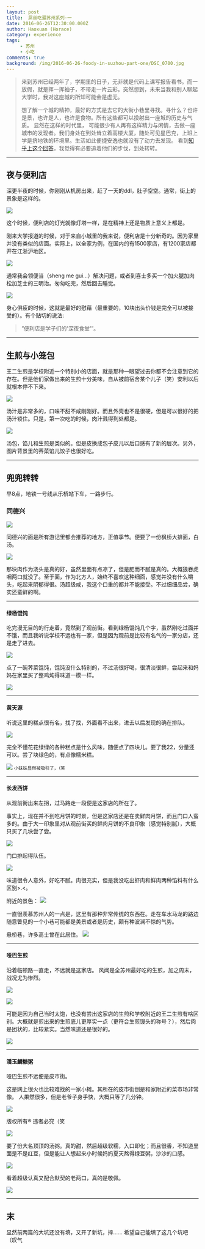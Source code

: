 ```yaml
---
layout: post
title:  屌丝吃遍苏州系列·一
date: 2016-06-26T12:30:00.000Z
author: Haoxuan (Horace)
category: experience
tags:
     - 苏州
     - 小吃
comments: true
background: /img/2016-06-26-foody-in-suzhou-part-one/DSC_0700.jpg
---
```


> 来到苏州已经两年了，学期里的日子，无非就是代码上课写报告看书。而一放假，就是挥一挥袖子，不带走一片云彩。突然想到，未来当我和别人聊起大学时，我对这座城的所知可能会是虚无。
>
>想了解一个城的精神，最好的方式是去它的大街小巷里寻找。寻什么？也许是景，也许是人，也许是食物。所有这些都可以投射出一座城的历史与气质。
>显然在这样的时代里， 可能很少有人再有这样精力与闲情，去做一座城市的发现者。我们身处在到处耸立着高楼大厦，随处可见星巴克，上班上学是挤地铁的环境里。生活如此便捷安逸也就没有了动力去发现。 看到[知乎上这个回答](https://www.zhihu.com/question/26884496/answer/86408966)，我觉得有必要追着他们的步伐，到处转转。

---


## **夜与便利店**

深更半夜的时候，你刚刚从机房出来，赶了一天的ddl，肚子空空。通常，街上的景象是这样的。

![](/img/2016-06-26-foody-in-suzhou-part-one/DSC_0689.jpg)

这个时候，便利店的灯光就像灯塔一样，是在精神上还是物质上意义上都是。

刚来大学报道的时候，对于来自小城里的我来说，便利店是十分新奇的。因为家里并没有类似的店面。实际上，以全家为例，在国内的有1500家店，有1200家店都开在江浙沪地区。

![](/img/2016-06-26-foody-in-suzhou-part-one/DSC_0695.jpg)

通常我会领便当（sheng me gui...）解决问题，或者到喜士多买一个加火腿加肉松加芝士的三明治。匆匆吃完，然后回去睡觉。

![](/img/2016-06-26-foody-in-suzhou-part-one/DSC_0693.jpg)

身心俱疲的时候，这就是最好的慰藉（最重要的，10块出头价钱是完全可以被接受的）。有个贴切的说法:

>”便利店是学子们的'深夜食堂'”。

---

## **生煎与小笼包**

王二生煎是学校附近一个特别小的店面，就是那种一眼望过去你都不会注意到它的存在。但是他们家做出来的生煎十分美味，自从被前宿舍某个儿子（笑）安利以后就根本停不下来。

![](/img/2016-06-26-foody-in-suzhou-part-one/DSC_0697.jpg)

汤汁是非常多的，口味不甜不咸刚刚好。而且外壳也不是很硬，但是可以很好的把汤汁锁住。只是，第一次吃的时候，肉汁溅得到处都是。

![](/img/2016-06-26-foody-in-suzhou-part-one/DSC_0699.jpg)

汤包，馅儿和生煎是类似的。但是皮换成包子皮儿以后口感有了新的层次。另外，图片背景里的荠菜馅儿饺子也很好吃。

---

## **兜兜转转**
早8点，地铁一号线从乐桥站下车，一路步行。


### 同德兴

![](/img/2016-06-26-foody-in-suzhou-part-one/DSC_0701.jpg)

同德兴的面是所有游记里都会推荐的地方，正值季节。便要了一份枫桥大排面，白汤。


![](/img/2016-06-26-foody-in-suzhou-part-one/DSC_0700.jpg)

那块肉作为浇头是真的好，虽然里面有点凉了，但是肥而不腻是真的。大概狼吞虎咽两口就没了。至于面，作为北方人，始终不喜欢这种细面，感觉并没有什么嚼头，吃起来阴郁得很。汤超级咸，我这个口重的都并不能接受。不过细细品尝，确实还蛮鲜的啊。

---

#### 绿杨馄饨

吃完漫无目的的行走着，竟然到了观前街。看到绿杨馄饨几个字，虽然刚吃过面并不饿，而且我听说学校不远也有一家，但是因为观前是比较有名气的一家分店，还是走了进去。

![](/img/2016-06-26-foody-in-suzhou-part-one/DSC_0702.jpg)

点了一碗荠菜馄饨，馄饨没什么特别的，不过汤很好喝，很清淡很鲜，尝起来和妈妈在家里买了整鸡炖得味道一模一样。

![](/img/2016-06-26-foody-in-suzhou-part-one/DSC_0703.jpg)

---

#### 黄天源

听说这里的糕点很有名，找了找，外面看不出来，进去以后发现的确在排队。

![](/img/2016-06-26-foody-in-suzhou-part-one/DSC_0706.jpg)

完全不懂花花绿绿的各种糕点是什么风味，随便点了四块儿。要了我22，分量还可以。尝了块绿色的，有点像糯米糕。

![](/img/2016-06-26-foody-in-suzhou-part-one/DSC_0707.jpg)
<small>小妹妹显然被吸引了，（笑 </small>

---

#### 长发西饼

从观前街出来左拐，过马路走一段便是这家店的所在了。

事实上，现在并不到吃月饼的时景，但是这家店还是在卖鲜肉月饼，而且门口人蛮多的。由于大一印象里对从观前街买的鲜肉月饼的不良印象（感觉特别腻），大概只买了几块尝了尝。

![](/img/2016-06-26-foody-in-suzhou-part-one/DSC_0719.jpg)

门口排起得队伍。

![](/img/2016-06-26-foody-in-suzhou-part-one/DSC_0720.jpg)

味道很令人意外，好吃不腻。肉很充实，但是我没吃出虾肉和鲜肉两种馅料有什么区别>.<。

附近的景色：
![](/img/2016-06-26-foody-in-suzhou-part-one/DSC_0709.jpg)

一直很羡慕苏州人的一点是，这里有那种非常传统的东西在。走在车水马龙的路边随意瞥见的一个小巷可能都是美景或者是历史，颇有种波澜不惊的气势。


悬桥巷，许多高士曾在此居住。
![](/img/2016-06-26-foody-in-suzhou-part-one/DSC_0721.jpg)

---

#### 哑巴生煎

沿着临顿路一直走，不远就是这家店。
风闻是全苏州最好吃的生煎，加之周末，战况尤为惨烈。

![](/img/2016-06-26-foody-in-suzhou-part-one/DSC_0723.jpg)

![](/img/2016-06-26-foody-in-suzhou-part-one/DSC_0724.jpg)

可能是因为自己当时太饱，也没有尝出这家店的生煎和学校附近的王二生煎有啥区别。大概就是煎出来的生煎底儿更厚实一点（更符合生煎馒头的称号？），然后肉是团状的，比较紧实。当然味道还是很好的。

![](/img/2016-06-26-foody-in-suzhou-part-one/DSC_0725.jpg)


---

#### 潘玉麟糖粥

哑巴生煎不远便是皮市街。

这是网上很火也比较难找的一家小摊。其所在的皮市街倒是和家附近的菜市场非常像。
人果然很多，但是老爷子身手快，大概只等了几分钟。

![](/img/2016-06-26-foody-in-suzhou-part-one/DSC_0728.jpg)

版权所有&reg; 违者必究（笑

![](/img/2016-06-26-foody-in-suzhou-part-one/DSC_0731.jpg)

要了份大名顶顶的汤粥。真的甜，然后超级软糯，入口即化；而且很香，不知道里面是不是红豆，但是能让人想起来小时候妈妈夏天熬得绿豆粥，沙沙的口感。


![](/img/2016-06-26-foody-in-suzhou-part-one/DSC_0735.jpg)

看着超级认真又配合默契的老两口，真的是敬佩。

![](/img/2016-06-26-foody-in-suzhou-part-one/DSC_0736.jpg)


---

## **末**
显然前两篇的大坑还没有填，又开了新坑，摔......
希望自己能填了这几个坑吧（叹气
